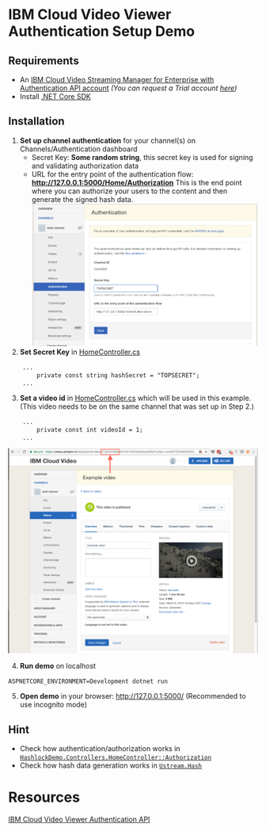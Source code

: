 # IBM Cloud Video Viewer Authentication Setup Demo

## Requirements
* An [IBM Cloud Video Streaming Manager for Enterprise with Authentication API account](https://www.ustream.tv/product/align-secure-streaming-video) *(You can request a Trial account [here](https://www.ustream.tv/enterprise-video/contact-internal-communications))*
* Install [.NET Core SDK](https://www.microsoft.com/net/download)

## Installation
1. **Set up channel authentication** for your channel(s) on Channels/Authentication dashboard
   * Secret Key: **Some random string**, this secret key is used for signing and validating authorization data
   * URL for the entry point of the authentication flow: **http://127.0.0.1:5000/Home/Authorization** This is the end point where you can authorize your users to the content and then generate the signed hash data.
   ![Set authentication](./docs/set_authentication.png "Set authentication")
2. **Set Secret Key** in [HomeController.cs](Controllers/HomeController.cs)
```
    ...
        private const string hashSecret = "TOPSECRET";
    ...
```
3. **Set a video id** in [HomeController.cs](Controllers/HomeController.cs) which will be used in this example. (This video needs to be on the same channel that was set up in Step 2.)
```
    ...
        private const int videoId = 1;
    ...
```
![Video ID](./docs/video_id.png "Video id")

4. **Run demo** on localhost
```
ASPNETCORE_ENVIRONMENT=Development dotnet run
```

5. **Open demo** in your browser: http://127.0.0.1:5000/ (Recommended to use incognito mode)

## Hint
* Check how authentication/authorization works in [`HashlockDemo.Controllers.HomeController::Authorization`](Controllers/HomeController.cs)
* Check how hash data generation works in [`Ustream.Hash`](Ustream/Hash.cs)

# Resources
[IBM Cloud Video Viewer Authentication API](http://developers.ustream.tv/channel-api/viewer-authentication-api.html)
